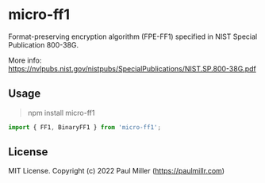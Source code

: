 # micro-ff1

Format-preserving encryption algorithm (FPE-FF1) specified in NIST Special Publication 800-38G.

More info: https://nvlpubs.nist.gov/nistpubs/SpecialPublications/NIST.SP.800-38G.pdf

## Usage

> npm install micro-ff1

```ts
import { FF1, BinaryFF1 } from 'micro-ff1';
```

## License

MIT License. Copyright (c) 2022 Paul Miller (https://paulmillr.com)

